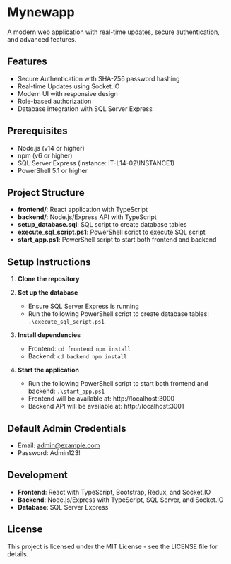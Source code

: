 # Mynewapp

A modern web application with real-time updates, secure authentication, and advanced features.

## Features

- Secure Authentication with SHA-256 password hashing
- Real-time Updates using Socket.IO
- Modern UI with responsive design
- Role-based authorization
- Database integration with SQL Server Express

## Prerequisites

- Node.js (v14 or higher)
- npm (v6 or higher)
- SQL Server Express (instance: IT-L14-02\INSTANCE1)
- PowerShell 5.1 or higher

## Project Structure

- **frontend/**: React application with TypeScript
- **backend/**: Node.js/Express API with TypeScript
- **setup_database.sql**: SQL script to create database tables
- **execute_sql_script.ps1**: PowerShell script to execute SQL script
- **start_app.ps1**: PowerShell script to start both frontend and backend

## Setup Instructions

1. **Clone the repository**

2. **Set up the database**
   - Ensure SQL Server Express is running
   - Run the following PowerShell script to create database tables:
     `
     .\execute_sql_script.ps1
     `

3. **Install dependencies**
   - Frontend:
     `
     cd frontend
     npm install
     `
   - Backend:
     `
     cd backend
     npm install
     `

4. **Start the application**
   - Run the following PowerShell script to start both frontend and backend:
     `
     .\start_app.ps1
     `
   - Frontend will be available at: http://localhost:3000
   - Backend API will be available at: http://localhost:3001

## Default Admin Credentials

- Email: admin@example.com
- Password: Admin123!

## Development

- **Frontend**: React with TypeScript, Bootstrap, Redux, and Socket.IO
- **Backend**: Node.js/Express with TypeScript, SQL Server, and Socket.IO
- **Database**: SQL Server Express

## License

This project is licensed under the MIT License - see the LICENSE file for details.
